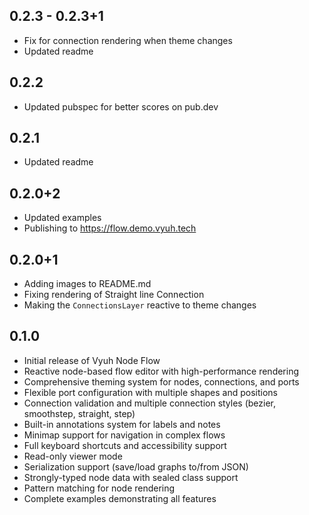 ## 0.2.3 - 0.2.3+1

- Fix for connection rendering when theme changes
- Updated readme

## 0.2.2

- Updated pubspec for better scores on pub.dev

## 0.2.1

- Updated readme

## 0.2.0+2

- Updated examples
- Publishing to https://flow.demo.vyuh.tech

## 0.2.0+1

- Adding images to README.md
- Fixing rendering of Straight line Connection
- Making the `ConnectionsLayer` reactive to theme changes

## 0.1.0

- Initial release of Vyuh Node Flow
- Reactive node-based flow editor with high-performance rendering
- Comprehensive theming system for nodes, connections, and ports
- Flexible port configuration with multiple shapes and positions
- Connection validation and multiple connection styles (bezier, smoothstep,
  straight, step)
- Built-in annotations system for labels and notes
- Minimap support for navigation in complex flows
- Full keyboard shortcuts and accessibility support
- Read-only viewer mode
- Serialization support (save/load graphs to/from JSON)
- Strongly-typed node data with sealed class support
- Pattern matching for node rendering
- Complete examples demonstrating all features
